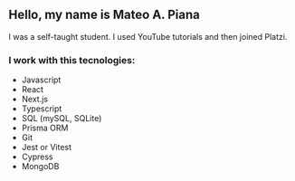 ## Hello, my name is Mateo A. Piana

I was a self-taught student. I used YouTube tutorials and then joined Platzi.

### I work with this tecnologies:

- Javascript
- React
- Next.js
- Typescript
- SQL (mySQL, SQLite)
- Prisma ORM
- Git
- Jest or Vitest
- Cypress
- MongoDB
